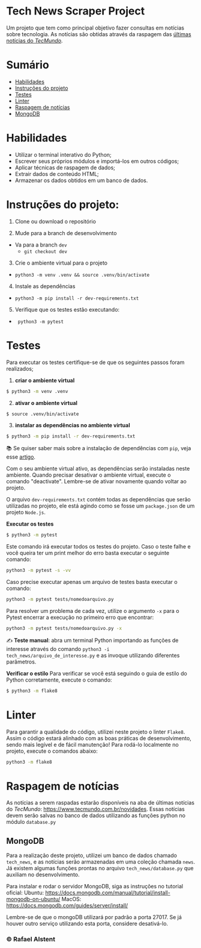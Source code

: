 # Tech News Scraper Project

Um projeto que tem como principal objetivo fazer consultas em notícias sobre tecnologia. As notícias são obtidas através da raspagem das [últimas notícias do _TecMundo_](https://www.tecmundo.com.br/novidades).

# Sumário

- [Habilidades](#habilidades)
- [Instruções do projeto](#instruções-do-projeto)
- [Testes](#testes)
- [Linter](#linter)
- [Raspagem de notícias](#raspagem-de-notícias)
- [MongoDB](#mongodb)

# Habilidades

- Utilizar o terminal interativo do Python;
- Escrever seus próprios módulos e importá-los em outros códigos;
- Aplicar técnicas de raspagem de dados;
- Extrair dados de conteúdo HTML;
- Armazenar os dados obtidos em um banco de dados.

# Instruções do projeto:

1. Clone ou download o repositório

2. Mude para a branch de desenvolvimento
  * Va para a branch `dev`
    * `git checkout dev`

3. Crie o ambiente virtual para o projeto

- `python3 -m venv .venv && source .venv/bin/activate`

4. Instale as dependências

- `python3 -m pip install -r dev-requirements.txt`
5. Verifique que os testes estão executando:
  * ` python3 -m pytest`

# Testes

Para executar os testes certifique-se de que os seguintes passos foram realizados;

1. **criar o ambiente virtual**

```bash
$ python3 -m venv .venv
```

2. **ativar o ambiente virtual**

```bash
$ source .venv/bin/activate
```

3. **instalar as dependências no ambiente virtual**

```bash
$ python3 -m pip install -r dev-requirements.txt
```

📚 Se quiser saber mais sobre a instalação de dependências com `pip`, veja esse [artigo](https://medium.com/python-pandemonium/better-python-dependency-and-package-management-b5d8ea29dff1).

Com o seu ambiente virtual ativo, as dependências serão instaladas neste ambiente.
Quando precisar desativar o ambiente virtual, execute o comando "deactivate". Lembre-se de ativar novamente quando voltar ao projeto.

O arquivo `dev-requirements.txt` contém todas as dependências que serão utilizadas no projeto, ele está agindo como se fosse um `package.json` de um projeto `Node.js`.

**Executar os testes**

```bash
$ python3 -m pytest
```

Este comando irá executar todos os testes do projeto. Caso o teste falhe e você queira ter um print melhor do erro basta executar o seguinte comando:

```bash
python3 -m pytest -s -vv
```

Caso precise executar apenas um arquivo de testes basta executar o comando:

```bash
python3 -m pytest tests/nomedoarquivo.py
```

Para resolver um problema de cada vez, utilize o argumento `-x` para o Pytest encerrar a execução no primeiro erro que encontrar:

```bash
python3 -m pytest tests/nomedoarquivo.py -x
```

✍️ **Teste manual**: abra um terminal Python importando as funções de interesse através do comando `python3 -i tech_news/arquivo_de_interesse.py` e as invoque utilizando diferentes parâmetros.

**Verificar o estilo**
Para verificar se você está seguindo o guia de estilo do Python corretamente, execute o comando:

```bash
$ python3 -m flake8
```

# Linter

Para garantir a qualidade do código, utilizei neste projeto o linter `Flake8`.
Assim o código estará alinhado com as boas práticas de desenvolvimento, sendo mais legível e de fácil manutenção! Para rodá-lo localmente no projeto, execute o comandos abaixo:

```bash
python3 -m flake8
```

# Raspagem de notícias

As notícias a serem raspadas estarão disponíveis na aba de últimas notícias do _TecMundo_: https://www.tecmundo.com.br/novidades.
Essas notícias devem serão salvas no banco de dados utilizando as funções python no módulo `database.py`

## MongoDB

Para a realização deste projeto, utilizei um banco de dados chamado `tech_news`, e as notícias serão armazenadas em uma coleção chamada `news`. Já existem algumas funções prontas no arquivo `tech_news/database.py` que auxiliam no desenvolvimento.

Para instalar e rodar o servidor MongoDB, siga as instruções no tutorial oficial:
Ubuntu: https://docs.mongodb.com/manual/tutorial/install-mongodb-on-ubuntu/
MacOS:  https://docs.mongodb.com/guides/server/install/

Lembre-se de que o mongoDB utilizará por padrão a porta 27017. Se já houver outro serviço utilizando esta porta, considere desativá-lo.


### © Rafael Alstent